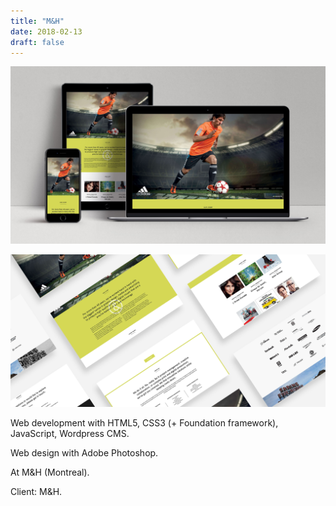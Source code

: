 ```yaml
---
title: "M&H"
date: 2018-02-13
draft: false
---
```


<!-- {{< figure src="mh-001.jpg" class="web">}}

{{< figure src="mh-002.jpg" class="web mobile" >}} -->
![image1](web-mh-001.jpg)

![image2](web-mh-002.jpg)

Web development with HTML5, CSS3 (+ Foundation framework), JavaScript, Wordpress CMS.

Web design with Adobe Photoshop.

At M&H (Montreal).

Client: M&H.